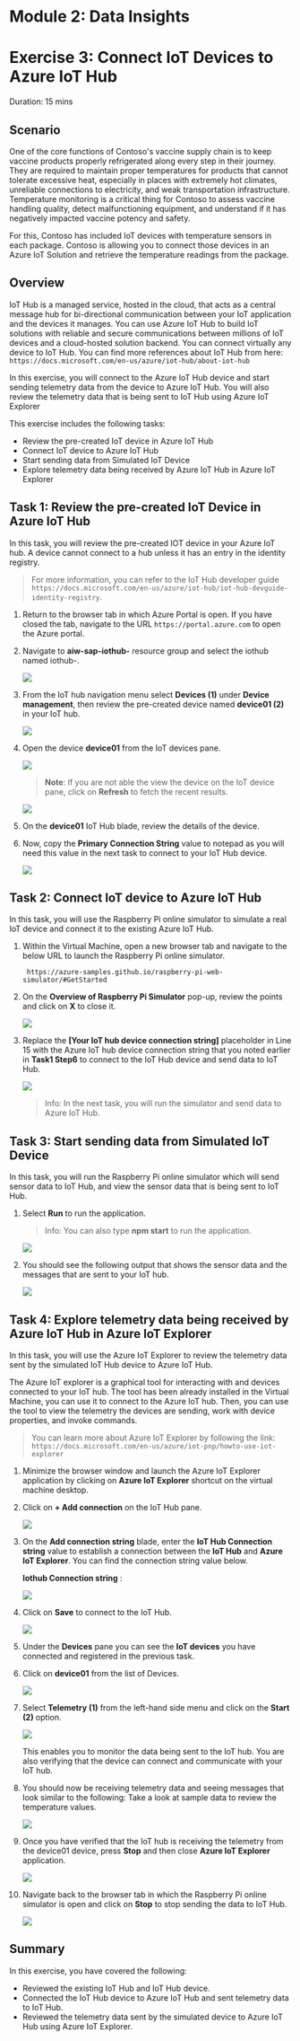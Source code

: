 # Module 2: Data Insights

# Exercise 3: Connect IoT Devices to Azure IoT Hub

Duration: 15 mins

## Scenario
 
One of the core functions of Contoso's vaccine supply chain is to keep vaccine products properly refrigerated along every step in their journey. They are required to maintain proper temperatures for products that cannot tolerate excessive heat, especially in places with extremely hot climates, unreliable connections to electricity, and weak transportation infrastructure. Temperature monitoring is a critical thing for Contoso to assess vaccine handling quality, detect malfunctioning equipment, and understand if it has negatively impacted vaccine potency and safety.

For this, Contoso has included IoT devices with temperature sensors in each package. Contoso is allowing you to connect those devices in an Azure IoT Solution and retrieve the temperature readings from the package.


## Overview

IoT Hub is a managed service, hosted in the cloud, that acts as a central message hub for bi-directional communication between your IoT application and the devices it manages. You can use Azure IoT Hub to build IoT solutions with reliable and secure communications between millions of IoT devices and a cloud-hosted solution backend. You can connect virtually any device to IoT Hub. You can find more references about IoT Hub from here: `https://docs.microsoft.com/en-us/azure/iot-hub/about-iot-hub`

In this exercise, you will connect to the Azure IoT Hub device and start sending telemetry data from the device to Azure IoT Hub. You will also review the telemetry data that is being sent to IoT Hub using Azure IoT Explorer


This exercise includes the following tasks:

  * Review the pre-created  IoT device in Azure IoT Hub
  * Connect IoT device to Azure IoT Hub
  * Start sending data from Simulated IoT Device
  * Explore telemetry data being received by Azure IoT Hub in Azure IoT Explorer



## Task 1: Review the pre-created  IoT Device in Azure IoT Hub

In this task, you will review the pre-created IOT device in your Azure IoT hub. A device cannot connect to a hub unless it has an entry in the identity registry. 

   > For more information, you can refer to the IoT Hub developer guide `https://docs.microsoft.com/en-us/azure/iot-hub/iot-hub-devguide-identity-registry`.


1. Return to the browser tab in which Azure Portal is open. If you have closed the tab, navigate to the URL `https://portal.azure.com` to open the Azure portal.

1. Navigate to **aiw-sap-iothub-<inject key="DeploymentID" />** resource group and select the iothub named iothub-<inject key="DeploymentID" />.

   ![](https://github.com/CloudLabsAI-Azure/AIW-SAP-on-Azure/blob/main/media/M2-Ex2-iothub.png?raw=true)

1. From the IoT hub navigation menu select **Devices (1)** under **Device management**, then review the pre-created device named **device01 (2)** in your IoT hub.

   ![](../media/device01.png)

1. Open the device **device01** from the IoT devices pane.

   ![](../media/selectdevice.png)
   
   > **Note**: If you are not able the view the device on the IoT device pane, click on **Refresh** to fetch the recent results.

      ![](https://github.com/CloudLabsAI-Azure/AIW-SAP-on-Azure/blob/main/media/M2-Ex2-iothubdevice-4.png?raw=true)

1. On the **device01** IoT Hub blade, review the details of the device.
 
1. Now, copy the **Primary Connection String** value to notepad as you will need this value in the next task to connect to your IoT Hub device.

   ![](https://github.com/CloudLabsAI-Azure/AIW-SAP-on-Azure/blob/main/media/M2-Ex2-iothubdevice-3.png?raw=true)

## Task 2: Connect IoT device to Azure IoT Hub

In this task, you will use the Raspberry Pi online simulator to simulate a real IoT device and connect it to the existing Azure IoT Hub.
 
1.  Within the Virtual Machine, open a new browser tab and navigate to the below URL to launch the Raspberry Pi online simulator.
    
    ```
     https://azure-samples.github.io/raspberry-pi-web-simulator/#GetStarted
    ```

1. On the **Overview of Raspberry Pi Simulator** pop-up, review the points and click on **X** to close it.

   ![](https://github.com/CloudLabsAI-Azure/AIW-SAP-on-Azure/blob/main/media/M2-Ex2-simulator-1.png?raw=true)

1. Replace the **[Your IoT hub device connection string]** placeholder in Line 15 with the Azure IoT hub device connection string that you noted earlier in **Task1 Step6** to connect to the IoT Hub device and send data to IoT Hub.

   ![](https://github.com/CloudLabsAI-Azure/AIW-SAP-on-Azure/blob/main/media/M2-Ex2-simulator-2.png?raw=true)
   
   > Info: In the next task, you will run the simulator and send data to Azure IoT Hub.

## Task 3: Start sending data from Simulated IoT Device

In this task, you will run the Raspberry Pi online simulator which will send sensor data to IoT Hub, and view the sensor data that is being sent to IoT Hub. 

1. Select **Run** to run the application.

   > Info: You can also type **npm start** to run the application.

   ![](https://github.com/CloudLabsAI-Azure/AIW-SAP-on-Azure/blob/main/media/M2-Ex2-simulator-3.png?raw=true)

1. You should see the following output that shows the sensor data and the messages that are sent to your IoT hub.

   ![](https://github.com/CloudLabsAI-Azure/AIW-SAP-on-Azure/blob/main/media/M2-Ex2-simulator-4.png?raw=true)

## Task 4: Explore telemetry data being received by Azure IoT Hub in Azure IoT Explorer

In this task, you will use the Azure IoT Explorer to review the telemetry data sent by the simulated IoT Hub device to Azure IoT Hub.

The Azure IoT explorer is a graphical tool for interacting with and devices connected to your IoT hub. The tool has been already installed in the Virtual Machine, you can use it to connect to the Azure IoT hub. Then, you can use the tool to view the telemetry the devices are sending, work with device properties, and invoke commands.

  > You can learn more about Azure IoT Explorer by following the link: `https://docs.microsoft.com/en-us/azure/iot-pnp/howto-use-iot-explorer`

1. Minimize the browser window and launch the Azure IoT Explorer application by clicking on **Azure IoT Explorer** shortcut on the virtual machine desktop.

1. Click on **+ Add connection** on the IoT Hub pane.

   ![](https://github.com/CloudLabsAI-Azure/AIW-SAP-on-Azure/blob/main/media/M2-Ex3-iotexplorer.png?raw=true)

1. On the **Add connection string** blade, enter the **IoT Hub Connection string** value to establish a connection between the **IoT Hub** and **Azure IoT Explorer**. You can find the connection string value below.

    **Iothub Connection string** : <inject key="IotHubConnectionString" />
    
   ![](https://github.com/CloudLabsAI-Azure/AIW-SAP-on-Azure/blob/main/media/M2-Ex3-iotexplorer-1.1.png?raw=true)
       
1. Click on **Save** to connect to the IoT Hub.

   ![](https://github.com/CloudLabsAI-Azure/AIW-SAP-on-Azure/blob/main/media/M2-Ex3-iotexplorer-2.png?raw=true)

1. Under the **Devices** pane you can see the **IoT devices** you have connected and registered in the previous task.

1. Click on **device01** from the list of Devices.

   ![](https://github.com/CloudLabsAI-Azure/AIW-SAP-on-Azure/blob/main/media/M2-Ex3-iotexplorer-3.png?raw=true)

1. Select **Telemetry (1)** from the left-hand side menu and click on the **Start (2)** option.

   ![](https://github.com/CloudLabsAI-Azure/AIW-SAP-on-Azure/blob/main/media/M2-Ex3-iotexplorer-4.png?raw=true)

   This enables you to monitor the data being sent to the IoT hub. You are also verifying that the device can connect and communicate with your IoT hub.

1. You should now be receiving telemetry data and seeing messages that look similar to the following: Take a look at sample data to review the temperature values. 
    
   ![](https://github.com/CloudLabsAI-Azure/AIW-SAP-on-Azure/blob/main/media/M2-Ex3-iotexplorer-5.png?raw=true)
  
1. Once you have verified that the IoT hub is receiving the telemetry from the device01 device, press **Stop** and then close **Azure IoT Explorer** application.

   ![](https://github.com/CloudLabsAI-Azure/AIW-SAP-on-Azure/blob/main/media/M2-Ex3-iotexplorer-6.png?raw=true)
   
1. Navigate back to the browser tab in which the Raspberry Pi online simulator is open and click on **Stop** to stop sending the data to IoT Hub.

   ![](https://github.com/CloudLabsAI-Azure/AIW-SAP-on-Azure/blob/main/media/M2-Ex3-simulator-5.png?raw=true)
   

## Summary

   In this exercise, you have covered the following:
   
   * Reviewed the existing IoT Hub and IoT Hub device. 
   * Connected the IoT Hub device to Azure IoT Hub and sent telemetry data to IoT Hub.
   * Reviewed the telemetry data sent by the simulated device to Azure IoT Hub using Azure IoT Explorer. 

